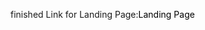 finished Link for Landing Page:<a href="https://ibutanol.github.io/Project-Landing-Page/" style="text-decoration: none; color: #000;">Landing Page</a>

